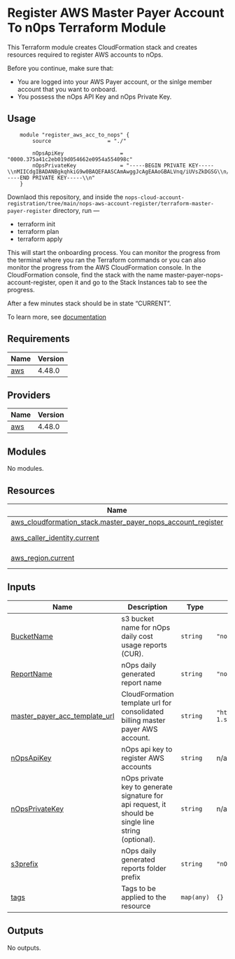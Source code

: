 # Register AWS Master Payer Account To n0ps Terraform Module

This Terraform module creates CloudFormation stack and creates resources required to register AWS accounts to nOps.

Before you continue, make sure that:
- You are logged into your AWS Payer account, or the sinlge member account that you want to onboard.
- You possess the nOps API Key and nOps Private Key. 

## Usage
```hcl
    module "register_aws_acc_to_nops" {
        source                  = "./"

        nOpsApiKey                  = "0000.375a41c2eb019d054662e0954a554098c"
        nOpsPrivateKey              = "-----BEGIN PRIVATE KEY-----\\nMIICdgIBADANBgkqhkiG9w0BAQEFAASCAmAwggJcAgEAAoGBALVnq/iUVsZkDGSG\\n/ZFtW62M8x/4MXndl8HKovEKOm4Cdk4Bl2gvX7z2RplKPR1HQWI1AiIhDAoTQncr\\nZEbJjO4uO4RzXCVVCH4zumDl2V6hsgLr9bBZA/xxql+/AtY59Q9jhSFkpiHAhMGa\\nD9V9jiLmZODoQFX58VGnfcBD+5nbAgMBAAECgYBFeIBpYBWjQGlmjjPJX8H+Qr5Q\\n/fGko/IcKwgfmzUpMBQyZ3WeVpYpfX8n8UBaWBF4FKjOfS1pJlsL3Dg4y7MGVh5T\\n9rWTX9HgDw/y9/z1YNEuHVDycm/9dPDXP5InDb4sDlvSwT5NinMigqobGfXAYF42\\n6bPpETzqk7+NWRNywQJBAO3RSs9zDGjrvulG+D34snQAV3wq6YopJ8vm3eVN8Pnv\\nWWgfMjsykndU+laPTez1yPbebbR+6Z2kYdFOwOcGAcsCQQDDRj0ZAuxF1tujJms0\\n17P5PWZ/+pjAQ6rhEEVHTTyQM8vtUsmiqFjUnSyID28lM14jB3zPuc5kMg0vflzk\\nD4YxAkAsQZqOaHaSv+xTNSXVQobTF40wSjwTvfzt8RSyK4MAwA3/Vm7enVasZl//\\n48M4qbSwXExGHqgS8hhR/znexDtpAkACRHmHJdKKiREp1tNd3LdZSI49JDLL4L1G\\nOcMkLdBrOD7A9bojqmLFrUGMHunCe9M3Auo/G0A7R52BlK0NdOSxAkEAgUc1bCmq\\nXuF2n3VFzXgve41JIgGNg2l7mjmQkgwfr5HBXRTSk5p2UPKydwkeL/4EuFDw1IxN\\nHvZERf2Pm7HSZg==\\n-----END PRIVATE KEY-----\\n"
    }
```

Downlaod this repository, and inside the `nops-cloud-account-registration/tree/main/nops-aws-account-register/terraform-master-payer-register` directory, run —

- terraform init
- terraform plan
- terraform apply

This will start the onboarding process. You can monitor the progress from the terminal where you ran the Terraform commands or you can also monitor the progress from the AWS CloudFormation console. In the CloudFormation console, find the stack with the name master-payer-nops-account-register, open it and go to the Stack Instances tab to see the progress.

After a few minutes stack should be in state “CURRENT”.

To learn more, see [documentation](https://docs.nops.io/en/articles/6464661-adding-multiple-aws-accounts-to-nops-with-terraform)

## Requirements

| Name | Version |
|------|---------|
| <a name="requirement_aws"></a> [aws](#requirement\_aws) | 4.48.0 |

## Providers

| Name | Version |
|------|---------|
| <a name="provider_aws"></a> [aws](#provider\_aws) | 4.48.0 |

## Modules

No modules.

## Resources

| Name | Type |
|------|------|
| [aws_cloudformation_stack.master_payer_nops_account_register](https://registry.terraform.io/providers/hashicorp/aws/4.48.0/docs/resources/cloudformation_stack) | resource |
| [aws_caller_identity.current](https://registry.terraform.io/providers/hashicorp/aws/4.48.0/docs/data-sources/caller_identity) | data source |
| [aws_region.current](https://registry.terraform.io/providers/hashicorp/aws/4.48.0/docs/data-sources/region) | data source |

## Inputs

| Name | Description | Type | Default | Required |
|------|-------------|------|---------|:--------:|
| <a name="input_BucketName"></a> [BucketName](#input\_BucketName) | s3 bucket name for nOps daily cost usage reports (CUR). | `string` | `"nopsbucketforcostusagereports"` | no |
| <a name="input_ReportName"></a> [ReportName](#input\_ReportName) | nOps daily generated report name | `string` | `"nopsbilling-daily-gzip"` | no |
| <a name="input_master_payer_acc_template_url"></a> [master\_payer\_acc\_template\_url](#input\_master\_payer\_acc\_template\_url) | CloudFormation template url for consolidated billing master payer AWS account. | `string` | `"https://nops-register-aws-account-us-east-1.s3.amazonaws.com/nops_register_aws_acc.yaml"` | no |
| <a name="input_nOpsApiKey"></a> [nOpsApiKey](#input\_nOpsApiKey) | nOps api key to register AWS accounts | `string` | n/a | yes |
| <a name="input_nOpsPrivateKey"></a> [nOpsPrivateKey](#input\_nOpsPrivateKey) | nOps private key to generate signature for api request, it should be single line string (optional). | `string` | n/a | yes |
| <a name="input_s3prefix"></a> [s3prefix](#input\_s3prefix) | nOps daily generated reports folder prefix | `string` | `"nOpsbilling"` | no |
| <a name="input_tags"></a> [tags](#input\_tags) | Tags to be applied to the resource | `map(any)` | `{}` | no |

## Outputs

No outputs.
